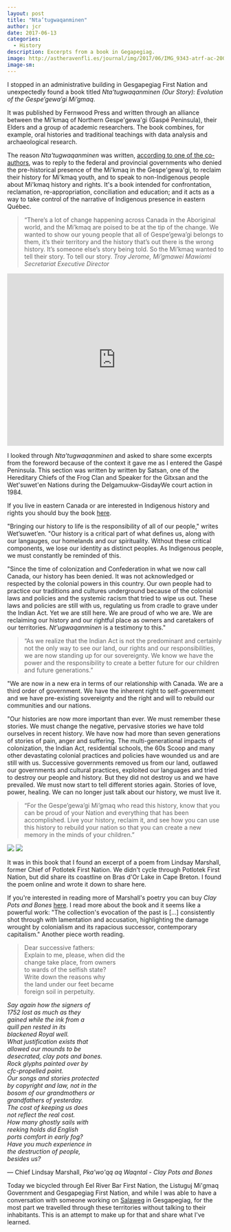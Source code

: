 ```yaml
---
layout: post
title: "Nta’tugwaqanminen"
author: jcr
date: 2017-06-13
categories:
  - History
description: Excerpts from a book in Gegapegiag.
image: http://astheravenfli.es/journal/img/2017/06/IMG_9343-atrf-ac-2000-2-web.jpg
image-sm:
---
```


I stopped in an administrative building in Gesgapegiag First Nation and unexpectedly found a book titled <i>Nta'tugwaqanminen (Our Story): Evolution of the Gespe’gewa’gi Mi’gmaq</i>.

It was published by Fernwood Press and written through an alliance between the Mi'kmaq of Northern Gespe'gewa'gi (Gaspé Peninsula), their Elders and a group of academic researchers. The book combines, for example, oral histories and traditional teachings with data analysis and archaeological research.

The reason <i>Nta'tugwaqanminen</i> was written, <a href="http://kukukwes.com/2016/11/18/an-interview-with-danielle-cyr-co-author-of-book-about-history-of-gespegewagi-migmaq/" target="blank">according to one of the co-authors</a>, was to reply to the federal and provincial governments who denied the pre-historical presence of the Mi'kmaq in the Gespe'gewa'gi, to reclaim their history for Mi'kmaq youth, and to speak to non-Indigenous people about Mi'kmaq history and rights. It's a book intended for confrontation, reclamation, re-appropriation, conciliation and education; and it acts as a way to take control of the narrative of Indigenous presence in eastern Québec.

<blockquote>&ldquo;There&rsquo;s a lot of change happening across Canada in the Aboriginal world, and the Mi&rsquo;kmaq are poised to be at the tip of the change. We wanted to show our young people that all of Gespe&rsquo;gewa&rsquo;gi belongs to them, it&rsquo;s their territory and the history that&rsquo;s out there is the wrong history. It&rsquo;s someone else&rsquo;s story being told. So the Mi&rsquo;kmaq wanted to tell their story. To tell our story. <cite>Troy Jerome, Mi’gmawei Mawiomi Secretariat Executive Director</cite></blockquote>

<iframe width="100%" height="400" src="https://www.youtube.com/embed/RwH7wnWdAr4" frameborder="0" allowfullscreen></iframe>

I looked through <i>Nta'tugwaqanminen</i> and asked to share some excerpts from the foreword because of the context it gave me as I entered the Gaspé Peninsula. This section was written by written by Satsan, one of the Hereditary Chiefs of the Frog Clan and Speaker for the Gitxsan and the Wet'suwet'en Nations during the Delgamuukw-GisdayWe court action in 1984.

If you live in eastern Canada or are interested in Indigenous history and rights you should buy the book <a href="https://fernwoodpublishing.ca/book/ntatugwaqanminen" target="blank">here</a>.

"Bringing our history to life is the responsibility of all of our people," writes Wet’suwet’en. "Our history is a critical part of what defines us, along with our langauges, our homelands and our spirituality. Without these critical components, we lose our identity as distinct peoples. As Indigenous people, we must constantly be reminded of this.

"Since the time of colonization and Confederation in what we now call Canada, our history has been denied. It was not acknowledged or respected by the colonial powers in this country. Our own people had to practice our traditions and cultures underground because of the colonial laws and policies and the systemic racism that tried to wipe us out. These laws and policies are still with us, regulating us from cradle to grave under the Indian Act. Yet we are still here. We are proud of who we are. We are reclaiming our history and our rightful place as owners and caretakers of our territories. <i>Nt'ugwaqanminen</i> is a testimony to this."

<blockquote>&ldquo;As we realize that the Indian Act is not the predominant and certainly not the only way to see our land, our rights and our responsibilities, we are now standing up for our sovereignty. We know we have the power and the responsibility to create a better future for our children and future generations.&rdquo;</blockquote>

"We are now in a new era in terms of our relationship with Canada. We are a third order of government. We have the inherent right to self-government and we have pre-existing sovereignty and the right and will to rebuild our communities and our nations.

"Our histories are now more important than ever. We must remember these stories. We must change the negative, pervasive stories we have told ourselves in recent history. We have now had more than seven generations of stories of pain, anger and suffering. The multi-generational impacts of colonization, the Indian Act, residential schools, the 60s Scoop and many other devastating colonial practices and policies have wounded us and are still with us. Successive governments removed us from our land, outlawed our governments and cultural practices, exploited our languages and tried to destroy our people and history. But they did not destroy us and we have prevailed. We must now start to tell different stories again. Stories of love, power, healing. We can no longer just talk about our history, we must live it.

<blockquote>&ldquo;For the Gespe&rsquo;gewa&rsquo;gi Mi&rsquo;gmaq who read this history, know that you can be proud of your Nation and everything that has been accomplished. Live your history, reclaim it, and see how you can use this history to rebuild your nation so that you can create a new memory in the minds of your children.&rdquo;</blockquote>

<img src="http://astheravenfli.es/journal/img/2017/06/IMG_3432-atrf-jcr-2000-web.jpg">

<img src="http://astheravenfli.es/journal/img/2017/06/IMG_3429-atrf-jcr-2000-web.jpg">

It was in this book that I found an excerpt of a poem from Lindsay Marshall, former Chief of Potlotek First Nation. We didn't cycle through Potlotek First Nation, but did share its coastline on Bras d'Or Lake in Cape Breton. I found the poem online and wrote it down to share here.

If you're interested in reading more of Marshall's poetry you can buy <i>Clay Pots and Bones</i> <a href="https://www.nimbus.ca/store/fiction-and-poetry/poetry/clay-pots-and-bones.html" target="blank">here</a>. I read more about the book and it seems like a powerful work: "The collection's evocation of the past is [&hellip;] consistently shot through with lamentation and accusation, highlighting the damage wrought by colonialism and its rapacious successor, contemporary capitalism." Another piece worth reading.

<blockquote>Dear successive fathers:<br>
Explain to me, please, when did the<br>
change take place, from owners<br>
to wards of the selfish state?<br>
Write down the reasons why<br>
the land under our feet became<br>
foreign soil in perpetuity.</blockquote>

<i>Say again how the signers of<br>
1752 lost as much as they<br>
gained while the ink from a<br>
quill pen rested in its<br>
blackened Royal well.<br>
What justification exists that<br>
allowed our mounds to be<br>
desecrated, clay pots and bones.<br>
Rock glyphs painted over by<br>
cfc-propelled paint.<br>
Our songs and stories protected<br>
by copyright and law, not in the<br>
bosom of our grandmothers or<br>
grandfathers of yesterday.<br>
The cost of keeping us does<br>
not reflect the real cost.<br>
How many ghostly sails with<br>
reeking holds did English<br>
ports comfort in early fog?<br>
Have you much experience in<br>
the destruction of people,<br>
besides us?</i>

— Chief Lindsay Marshall, <i>Pka'wo'qq aq Waqntal - Clay Pots and Bones</i>

Today we bicycled through Eel River Bar First Nation, the Listuguj Mi'gmaq Government and Gesgapegiag First Nation, and while I was able to have a conversation with someone working on <a href="http://www.salaweg.com" target="blank">Salaweg</a> in Gesgapegiag, for the most part we travelled through these territories without talking to their inhabitants. This is an attempt to make up for that and share what I've learned.